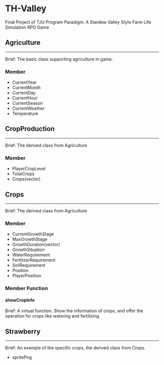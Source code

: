 # TH-Valley
Final Project of TJU Program Paradigm: A Stardew Valley Style Farm Life Simulation RPG Game

## Agriculture
---
Brief: The basic class supporting agriculture in game.

### Member

- CurrentYear
- CurrentMonth
- CurrentDay
- CurrentHour
- CurrentSeason
- CurrentWeather
- Temperature

## CropProduction
---
Brief: The derived class from Agriculture

### Member

- PlayerCropLevel
- TotalCrops
- Crops(vector)

## Crops
---
Brief: The derived class from Agriculture

### Member

- CurrentGrowthStage
- MaxGrowthStage
- GrowthDuration(vector)
- GrowthSituation
- WaterRequirement
- FertilizerRequirement
- SoilRequirement
- Position
- PlayerPosition

### Member Function

#### showCropInfo
Brief: A virtual function. Show the information of crops, and offer the operation for crops like watering and fertilizing

## Strawberry
---
Brief: An example of the specific crops, the derived class from Crops.

- spritePng
